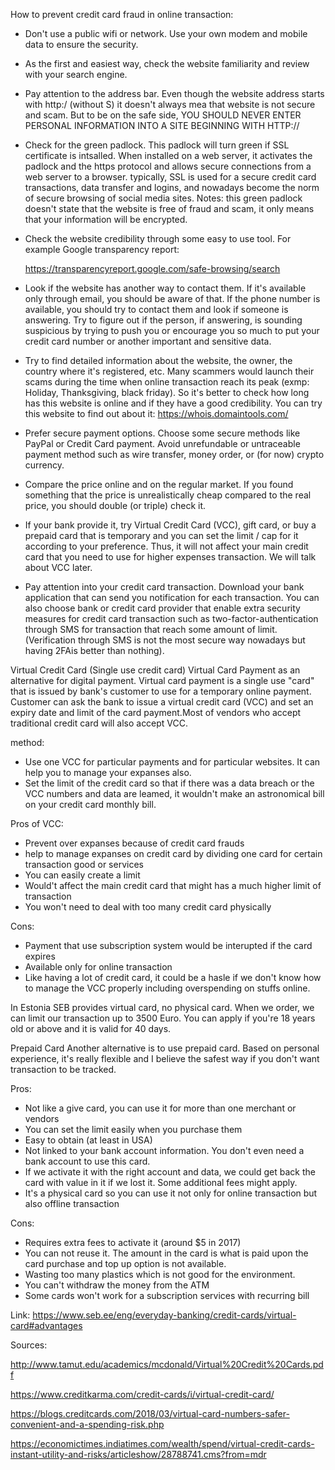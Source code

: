 How to prevent credit card fraud in online transaction:

- Don't use a public wifi or network. Use your own modem and mobile data to ensure the security.

- As the first and easiest way, check the website familiarity and review with your search engine. 

- Pay attention to the address bar. Even though the website address starts with http:/ (without S) it doesn't always mea that website is not secure and scam. But to be on the safe side, YOU SHOULD NEVER ENTER PERSONAL INFORMATION INTO A SITE BEGINNING WITH HTTP://

- Check for the green padlock. This padlock will turn green if SSL certificate is intsalled. When installed on a web server, it activates the padlock and the https  protocol and allows secure connections from a web server to a browser. typically, SSL is used for a secure credit card transactions, data transfer and logins, and nowadays become the norm of secure browsing of social media sites.
  Notes: this green padlock doesn't state that the website is free of fraud and scam, it only means that your information will be encrypted.

- Check the website credibility through some easy to use tool. For example Google transparency report: 

  https://transparencyreport.google.com/safe-browsing/search

- Look if the website has another way to contact them. If it's available only through email, you should be aware of that. If the phone number is available, you should try to contact them and look if someone is answering.  Try to figure out if the person, if answering, is sounding suspicious by trying to push you or encourage you so much to put your credit card number or another important and sensitive data. 

- Try to find detailed information about the website, the owner, the country where it's registered, etc. Many scammers would launch their scams during the time when online transaction reach its peak (exmp: Holiday, Thanksgiving, black friday). So it's better to check how long has this website  is online and if they have a good credibility. You can try this website to find out about it: https://whois.domaintools.com/

- Prefer secure payment options. Choose some secure methods like PayPal or Credit Card payment. Avoid unrefundable or untraceable payment method such as wire transfer, money order, or (for now) crypto currency.

- Compare the price online and on the regular market. If you found something that the price is unrealistically cheap compared to the real price, you should double (or triple) check it. 

- If your bank provide it, try Virtual Credit Card (VCC), gift card, or buy a prepaid card that is temporary and you can set the limit / cap for it according to your preference. Thus, it will not affect your main credit card that you need to use for higher expenses transaction. We will talk about VCC later.

- Pay attention into your credit card transaction. Download your bank application that can send you notification for each transaction. You can also choose bank or credit card provider that enable extra security measures for credit card transaction such as two-factor-authentication through SMS for transaction that reach some amount of limit. (Verification through SMS is not the most secure way nowadays but having 2FAis better than nothing).



Virtual Credit Card (Single use credit card)
  Virtual Card Payment as an alternative for digital payment. Virtual card payment is a single use "card" that is issued by bank's customer to use for a temporary online payment. Customer can ask the bank to issue a virtual credit card (VCC) and set an expiry date and limit of the card payment.Most of vendors who accept traditional credit card  will also accept VCC.

  method:

  - Use one VCC for particular payments and for particular websites. It can help you to manage your expanses also. 
  - Set the limit of the credit card so that if there was a data breach or the VCC numbers and data are leamed, it wouldn't make an astronomical bill on your credit card monthly bill.

  Pros of VCC:

  - Prevent over expanses because of credit card frauds
  - help to manage expanses on credit card by dividing one card for certain transaction good or services
  - You can easily create a limit
  - Would't affect the main credit card that might has a much higher limit of transaction
  - You won't need to deal with too many credit card physically
  
  Cons:

  - Payment that use subscription system would be interupted if the card expires
  - Available only for online transaction
  - Like having a lot of credit card, it could be a hasle if we don't know how to manage the VCC properly including overspending on stuffs online.

  In Estonia SEB provides virtual card, no physical card. When we order, we can limit our transaction up to 3500 Euro. You can apply if you're 18 years old or above and it is valid for 40 days.

  
Prepaid Card
  Another alternative is to use prepaid card. Based on personal experience, it's really flexible and I believe the safest way if you don't want transaction to be tracked. 

  Pros: 

  - Not like a give card, you can use it for more than one merchant or vendors
  - You can set the limit easily when you purchase them
  - Easy to obtain (at least in USA)
  - Not linked to your bank account information. You don't even need a bank account to use this card.
  - If we activate it with the right account and data, we could get back the card with value in it if we lost it. Some additional fees might apply.
  - It's a physical card so you can use it not only for online transaction but also offline transaction

  Cons:

  - Requires extra fees to activate it (around $5 in 2017)
  - You can not reuse it. The amount in the card is what is paid upon the card purchase and top up option is not available.
  - Wasting too many plastics which is not good for the environment.
  - You can't withdraw the money from the ATM
  - Some cards won't work for a subscription services with recurring bill

    

  Link: https://www.seb.ee/eng/everyday-banking/credit-cards/virtual-card#advantages

  

  Sources:

http://www.tamut.edu/academics/mcdonald/Virtual%20Credit%20Cards.pdf

https://www.creditkarma.com/credit-cards/i/virtual-credit-card/

https://blogs.creditcards.com/2018/03/virtual-card-numbers-safer-convenient-and-a-spending-risk.php

https://economictimes.indiatimes.com/wealth/spend/virtual-credit-cards-instant-utility-and-risks/articleshow/28788741.cms?from=mdr
